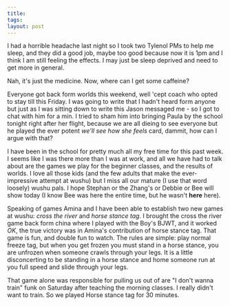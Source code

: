 ```yaml
---
title: 
tags: 
layout: post
---
```

I had a horrible headache last night so I took two Tylenol PMs to help me sleep, and they did a good job, maybe too good because now it is 1pm and I think I am still feeling the effects.  I may just be sleep deprived and need to get more in general.  



Nah, it's just the medicine.  Now, where can I get some caffeine?   



Everyone got back form worlds this weekend, well 'cept coach who opted to stay till this Friday.  I was going to write that I hadn't heard form anyone but just as I was sitting down to write this Jason messaged me - so I got to chat with him for a min.  I tried to sham him into bringing Paula by the school tonight right after her flight, because we are all dieing to see everyone but he played the ever potent _we'll see how she feels_ card, dammit, how can I argue with that? 



I have been in the school for pretty much all my free time for this past week. I seems like I was there more than I was at work, and all we have had to talk about are the games we play for the beginner classes, and the results of worlds. I love all those kids (and the few adults that make the ever-impressive attempt at wushu) but I miss all our mature (I use that word loosely) wushu pals.  I hope Stephan or the Zhang's or Debbie or Bee will show today (I know Bee was here the entire time, but he wasn't **here** here).



Speaking of games Amina and I have been able to establish two new games at wushu: _cross the river_ and _horse stance tag_.  I brought the cross the river game back form china where I played with the Boy's BJWT, and it worked _OK_, the true victory was in Amina's contribution of horse stance tag.  That game is fun, and double fun to watch.  The rules are simple: play normal freeze tag, but when you get frozen you must stand in a horse stance, you are unfrozen when someone crawls through your legs.  It is a little disconcerting to be standing in a horse stance and home someone run at you full speed and slide through your legs.  



That game alone was responsible for pulling us out of are "I don't wanna train" funk on Saturday after teaching the morning classes.  I really didn't want to train.  So we played Horse stance tag for 30 minutes. 
